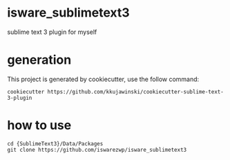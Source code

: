 # isware_sublimetext3
sublime text 3 plugin for myself

# generation
This project is generated by cookiecutter, use the follow command:

    cookiecutter https://github.com/kkujawinski/cookiecutter-sublime-text-3-plugin

# how to use
    cd {SublimeText3}/Data/Packages
    git clone https://github.com/iswarezwp/isware_sublimetext3
